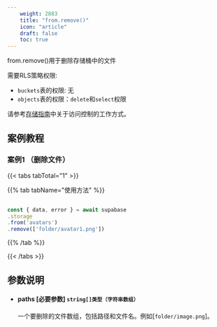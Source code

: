 ```yaml
---
    weight: 2883
    title: "from.remove()"
    icon: "article"
    draft: false
    toc: true
---
```


from.remove()用于删除存储桶中的文件

需要RLS策略权限:
  - `buckets`表的权限: 无
  - `objects`表的权限：`delete`和`select`权限

请参考[存储指南](/docs/app/development_guide/storage/storage#access-control)中关于访问控制的工作方式。

## 案例教程

### 案例1 （删除文件）

{{< tabs tabTotal="1" >}}


{{% tab tabName="使用方法" %}}



  ```ts
                                                                                   
const { data, error } = await supabase
  .storage
  .from('avatars')
  .remove(['folder/avatar1.png'])
  ```



{{% /tab %}}

{{< /tabs >}}


## 参数说明


<ul className="method-list-group">
  
<li className="method-list-item">
  <h4 className="method-list-item-label">
    <span className="method-list-item-label-name">
      paths
    </span>
    <span className="method-list-item-label-badge required">
      [必要参数]
    </span>
    <span className="method-list-item-validation">
      <code>string[]类型（字符串数组）</code>
    </span>
  </h4>
  <div class="method-list-item-description">

一个要删除的文件数组，包括路径和文件名。例如[`folder/image.png`]。

  </div>
  
</li>

</ul>





